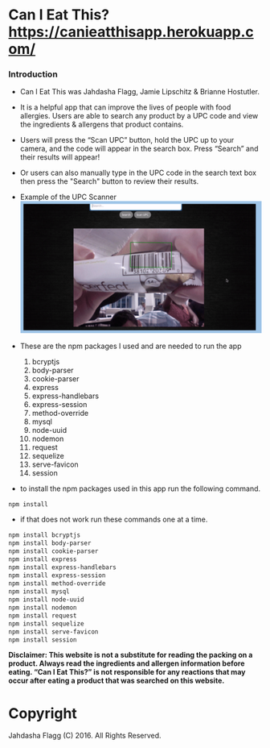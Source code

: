 # Can I Eat This?   https://canieatthisapp.herokuapp.com/

### Introduction

* Can I Eat This was Jahdasha Flagg, Jamie Lipschitz & Brianne Hostutler.
* It is a helpful app that can improve the lives of people with food allergies. Users are able to search any product by a UPC code and view the ingredients & allergens that product contains.
* Users will press the “Scan UPC” button, hold the UPC up to your camera, and the code will appear in the search box. Press “Search” and their results will appear!
* Or users can also manually type in the UPC code in the search text box then press the "Search" button to review their results.

* Example of the UPC Scanner
![ScreenShot](img-for-readme/scanner.png "UPC Scanner")

* These are the npm packages I used and are needed to run the app

  1. bcryptjs
  2. body-parser
  3. cookie-parser
  4. express
  5. express-handlebars
  6. express-session
  7. method-override
  8. mysql
  9. node-uuid
  10. nodemon
  11. request
  12. sequelize
  13. serve-favicon
  14. session


* to install the npm packages used in this app run the following command.
```
npm install

```

* if that does not work run these commands one at a time.
```
npm install bcryptjs
npm install body-parser
npm install cookie-parser
npm install express
npm install express-handlebars
npm install express-session
npm install method-override
npm install mysql
npm install node-uuid
npm install nodemon
npm install request
npm install sequelize
npm install serve-favicon
npm install session

```

**Disclaimer: This website is not a substitute for reading the packing on a product. Always read the ingredients and allergen information before eating. “Can I Eat This?” is not responsible for any reactions that may occur after eating a product that was searched on this website.**

# Copyright
Jahdasha Flagg (C) 2016. All Rights Reserved.
